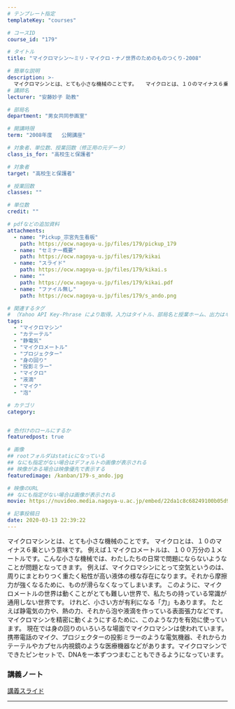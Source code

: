 ```yaml
---
# テンプレート指定
templateKey: "courses"

# コースID
course_id: "179"

# タイトル
title: "マイクロマシン〜ミリ・マイクロ・ナノ世界のためのものつくり-2008"

# 簡単な説明
description: >-
  マイクロマシンとは、とても小さな機械のことです。 　マイクロとは、１０のマイナス６乗という意味です。  　例えば１マイクロメートルは、１００万分の１メートルです。こんな小さな機械では、わたしたちの日常で問題にならないようなことが問題となってきます。 　例えば、マイクロマシンにとって空気というのは、周りにまとわりつく重たく粘性が高い液体の様な存在になります。それから摩擦力が強くなるために ....
# 講師名
lecturer: "安藤妙子 助教"

# 部局名
department: "男女共同参画室"

# 開講時限
term: "2008年度	公開講座"

# 対象者、単位数、授業回数（修正用の元データ）
class_is_for: "高校生と保護者"

# 対象者
target: "高校生と保護者"

# 授業回数
classes: ""

# 単位数
credit: ""

# pdfなどの追加資料
attachments:
  - name: "Pickup_宗宮先生看板" 
    path: https://ocw.nagoya-u.jp/files/179/pickup_179
  - name: "セミナー概要" 
    path: https://ocw.nagoya-u.jp/files/179/kikai
  - name: "スライド" 
    path: https://ocw.nagoya-u.jp/files/179/kikai.s
  - name: "" 
    path: https://ocw.nagoya-u.jp/files/179/kikai.pdf
  - name: "ファイル無し" 
    path: https://ocw.nagoya-u.jp/files/179/s_ando.png

# 関連するタグ
# （Yahoo API Key-Phrase により取得。入力はタイトル、部局名と授業ホーム、出力はキーフレーズ（tags））
tags:
  - "マイクロマシン"
  - "カテーテル"
  - "静電気"
  - "マイクロメートル"
  - "プロジェクター"
  - "身の回り"
  - "投影ミラー"
  - "マイクロ"
  - "液滴"
  - "マイク"
  - "泡"

# カテゴリ
category:


# 色付けのロールにするか
featuredpost: true

# 画像
## rootフォルダはstaticになっている
## なにも指定がない場合はデフォルトの画像が表示される
## 映像がある場合は映像優先で表示する
featuredimage: /kanban/179-s_ando.jpg

# 映像のURL
## なにも指定がない場合は画像が表示される
movie: https://nuvideo.media.nagoya-u.ac.jp/embed/22da1c8c68249100b05d9c602ed8664117c2927e

# 記事投稿日
date: 2020-03-13 22:39:22
---
```


マイクロマシンとは、とても小さな機械のことです。 マイクロとは、１０のマイナス６乗という意味です。 例えば１マイクロメートルは、１００万分の１メートルです。こんな小さな機械では、わたしたちの日常で問題にならないようなことが問題となってきます。  例えば、マイクロマシンにとって空気というのは、周りにまとわりつく重たく粘性が高い液体の様な存在になります。それから摩擦力が強くなるために、ものが滑らなくなってしまいます。  このように、マイクロメートルの世界は動くことがとても難しい世界で、私たちの持っている常識が通用しない世界です。  けれど、小さい方が有利になる「力」もあります。 たとえば静電気の力や、熱の力、それから泡や液滴を作っている表面張力などです。マイクロマシンを精密に動くようにするために、このような力を有効に使っています。  現在では身の回りのいろいろな場面でマイクロマシンは使われています。 携帯電話のマイク、プロジェクターの投影ミラーのような電気機器、それからカテーテルやカプセル内視鏡のような医療機器などがあります。マイクロマシンでできたピンセットで、DNAを一本ずつつまむこともできるようになっています。














### 講義ノート

[講義スライド](https://ocw.nagoya-u.jp/files/179/kikai.pdf) 











-----